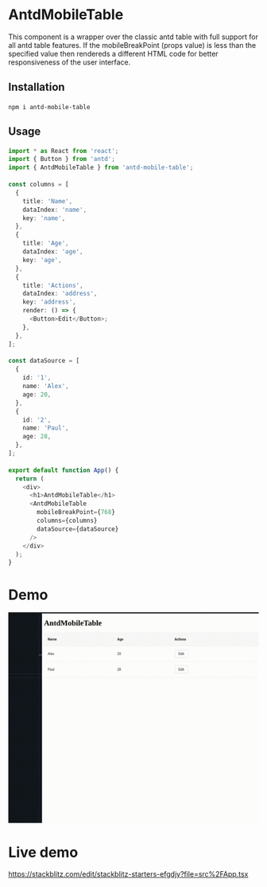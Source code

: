 # AntdMobileTable
This component is a wrapper over the classic antd table with full support for all antd table features.
If the mobileBreakPoint (props value) is less than the specified value then rendereds a different HTML code for better responsiveness of the user interface.

## Installation

```npm i antd-mobile-table```

## Usage
```typescript
import * as React from 'react';
import { Button } from 'antd';
import { AntdMobileTable } from 'antd-mobile-table';

const columns = [
  {
    title: 'Name',
    dataIndex: 'name',
    key: 'name',
  },
  {
    title: 'Age',
    dataIndex: 'age',
    key: 'age',
  },
  {
    title: 'Actions',
    dataIndex: 'address',
    key: 'address',
    render: () => {
      <Button>Edit</Button>;
    },
  },
];

const dataSource = [
  {
    id: '1',
    name: 'Alex',
    age: 20,
  },
  {
    id: '2',
    name: 'Paul',
    age: 28,
  },
];

export default function App() {
  return (
    <div>
      <h1>AntdMobileTable</h1>
      <AntdMobileTable
        mobileBreakPoint={768}
        columns={columns}
        dataSource={dataSource}
      />
    </div>
  );
}
```

# Demo

![Alt text](demo.gif?raw=true "Title")

# Live demo

https://stackblitz.com/edit/stackblitz-starters-efgdjy?file=src%2FApp.tsx 
